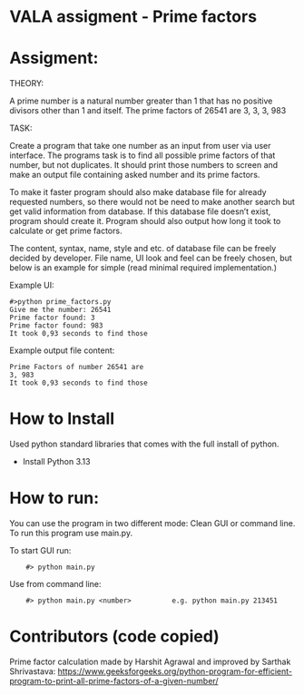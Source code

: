 # VALA assigment - Prime factors

# Assigment:

THEORY:

A prime number is a natural number greater than 1 that has no positive divisors other 
than 1 and itself.
The prime factors of 26541 are 3, 3, 3, 983

TASK:

Create a program that take one number as an input from user via user interface. The 
programs task is to find all possible prime factors of that number, but not duplicates. It should 
print those numbers to screen and make an output file containing asked number and its prime 
factors.

To make it faster program should also make database file for already requested numbers, so 
there would not be need to make another search but get valid information from database. If 
this database file doesn’t exist, program should create it. Program should also output how long 
it took to calculate or get prime factors.

The content, syntax, name, style and etc. of database file can be freely decided by developer.
File name, UI look and feel can be freely chosen, but below is an example for simple 
(read minimal required implementation.)

Example UI:

    #>python prime_factors.py
    Give me the number: 26541
    Prime factor found: 3
    Prime factor found: 983
    It took 0,93 seconds to find those

Example output file content:

    Prime Factors of number 26541 are
    3, 983
    It took 0,93 seconds to find those

# How to Install

Used python standard libraries that comes with the full install of python.
- Install Python 3.13

# How to run:
You can use the program in two different mode: Clean GUI or command line.
To run this program use main.py.

To start GUI run:

        #> python main.py

Use from command line:

        #> python main.py <number>          e.g. python main.py 213451


# Contributors (code copied)
Prime factor calculation made by  Harshit Agrawal and improved by Sarthak Shrivastava:
https://www.geeksforgeeks.org/python-program-for-efficient-program-to-print-all-prime-factors-of-a-given-number/
